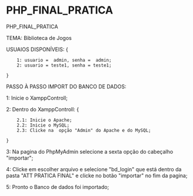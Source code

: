 # PHP_FINAL_PRATICA
PHP_FINAL_PRATICA

TEMA: Biblioteca de Jogos

USUAIOS DISPONÍVEIS: {

        1: usuario =  admin, senha =  admin;
        2: usuario = teste1, senha = teste1;

    }

PASSO À PASSO IMPORT DO BANCO DE DADOS:

1: Inicie o XamppControll;

2: Dentro do XamppControll: {

        2.1: Inicie o Apache;
        2.2: Inicie o MySQL;
        2.3: Clicke na  opção "Admin" do Apache e do MySQL;
        
    }

3: Na pagina do PhpMyAdmin selecione 
   a sexta opção do cabeçalho "importar";

4: Clicke em escolher arquivo e selecione "bd_login"
    que está dentro da pasta "ATT PRATICA FINAL" e
    clicke no botão "importar" no fim da pagina;

5: Pronto o Banco de dados foi importado;

